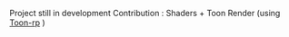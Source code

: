 Project still in development 
Contribution : Shaders + Toon Render (using [Toon-rp](https://github.com/Delt06/toon-rp) )
